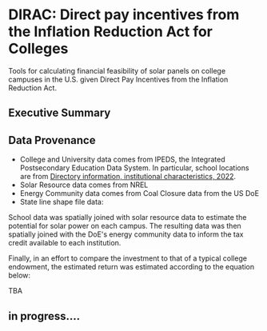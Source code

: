 # DIRAC:  Direct pay incentives from the Inflation Reduction Act for Colleges

Tools for calculating financial feasibility of solar panels on college campuses in the U.S. given Direct Pay Incentives from the Inflation Reduction Act.



## Executive Summary



## Data Provenance
- College and University data comes from IPEDS, the Integrated Postsecondary Education Data System. In particular, school locations are from [Directory information, institutional characteristics, 2022](https://nces.ed.gov/ipeds/datacenter/DataFiles.aspx?gotoReportId=7&fromIpeds=true&sid=d96aa052-e8ea-42e0-bf18-91165500f959&rtid=7).
- Solar Resource data comes from NREL
- Energy Community data comes from Coal Closure data from the US DoE
- State line shape file data:

School data was spatially joined with solar resource data to estimate the potential for solar power on each campus.  The resulting data was then spatially joined with the DoE's energy community data to inform the tax credit available to each institution.

Finally, in an effort to compare the investment to that of a typical college endowment, the estimated return was estimated according to the equation below:

TBA


## in progress....
